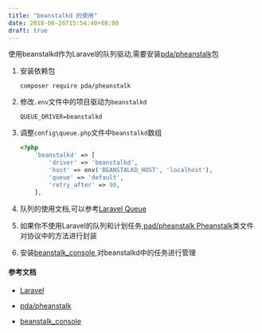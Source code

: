 ```yaml
---
title: "beanstalkd 的使用"
date: 2018-06-26T15:54:40+08:00
draft: true
---
```


使用beanstalkd作为Laravel的队列驱动,需要安装[pda/pheanstalk](https://github.com/pda/pheanstalk)包

1. 安装依赖包
    ```
    composer require pda/pheanstalk
    ```

1. 修改`.env`文件中的项目驱动为`beanstalkd`
    ```
    QUEUE_DRIVER=beanstalkd
    ```

1. 调整`config\queue.php`文件中`beanstalkd`数组
    ```php
    <?php
        'beanstalkd' => [
            'driver' => 'beanstalkd',
            'host' => env('BEANSTALKD_HOST', 'localhost'),
            'queue' => 'default',
            'retry_after' => 90,
        ],
    ```

1. 队列的使用文档,可以参考[Laravel Queue](https://laravel.com/docs/5.6/queues)


1. 如果你不使用Laravel的队列和计划任务,[pad/pheanstalk Pheanstalk](https://github.com/pda/pheanstalk/blob/master/src/Pheanstalk.php)类文件对协议中的方法进行封装

1. 安装[beanstalk_console](https://github.com/ptrofimov/beanstalk_console),对beanstalkd中的任务进行管理


#### 参考文档

- [Laravel](https://laravel.com/)

- [pda/pheanstalk](https://github.com/pda/pheanstalk)

- [beanstalk_console](https://github.com/ptrofimov/beanstalk_console)